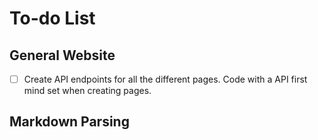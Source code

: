 # To-do List

## General Website

-  [ ] Create API endpoints for all the different pages. Code with a API first
       mind set when creating pages.

## Markdown Parsing



